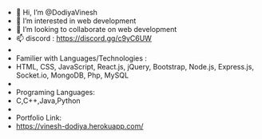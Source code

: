 - 👋 Hi, I’m @DodiyaVinesh
- 👀 I’m interested in web development
- 💞️ I’m looking to collaborate on web development
- 📫 discord : https://discord.gg/c9yC6UW
- 
- Familier with Languages/Technologies :
- HTML, CSS, JavaScript, React.js, jQuery, Bootstrap, Node.js, Express.js, Socket.io, MongoDB, Php, MySQL
- 
- Programing Languages:
- C,C++,Java,Python
- 
- Portfolio Link:
- https://vinesh-dodiya.herokuapp.com/
